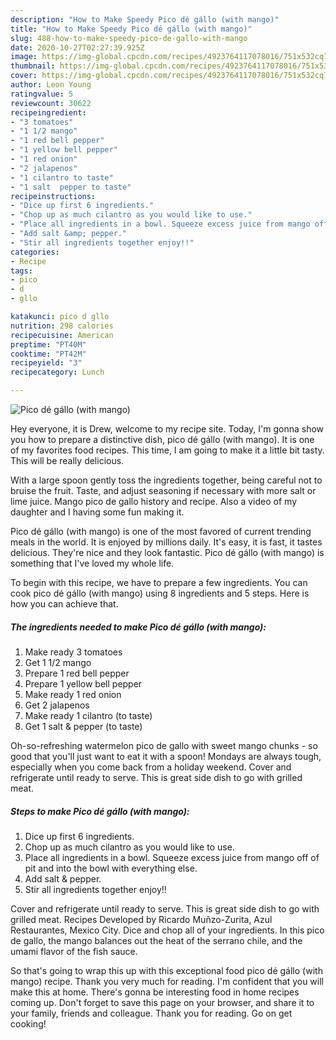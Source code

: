 ```yaml
---
description: "How to Make Speedy Pico dé gállo (with mango)"
title: "How to Make Speedy Pico dé gállo (with mango)"
slug: 488-how-to-make-speedy-pico-de-gallo-with-mango
date: 2020-10-27T02:27:39.925Z
image: https://img-global.cpcdn.com/recipes/4923764117078016/751x532cq70/pico-de-gallo-with-mango-recipe-main-photo.jpg
thumbnail: https://img-global.cpcdn.com/recipes/4923764117078016/751x532cq70/pico-de-gallo-with-mango-recipe-main-photo.jpg
cover: https://img-global.cpcdn.com/recipes/4923764117078016/751x532cq70/pico-de-gallo-with-mango-recipe-main-photo.jpg
author: Leon Young
ratingvalue: 5
reviewcount: 30622
recipeingredient:
- "3 tomatoes"
- "1 1/2 mango"
- "1 red bell pepper"
- "1 yellow bell pepper"
- "1 red onion"
- "2 jalapenos"
- "1 cilantro to taste"
- "1 salt  pepper to taste"
recipeinstructions:
- "Dice up first 6 ingredients."
- "Chop up as much cilantro as you would like to use."
- "Place all ingredients in a bowl. Squeeze excess juice from mango off of pit and into the bowl with everything else."
- "Add salt &amp; pepper."
- "Stir all ingredients together enjoy!!"
categories:
- Recipe
tags:
- pico
- d
- gllo

katakunci: pico d gllo 
nutrition: 298 calories
recipecuisine: American
preptime: "PT40M"
cooktime: "PT42M"
recipeyield: "3"
recipecategory: Lunch

---
```



![Pico dé gállo (with mango)](https://img-global.cpcdn.com/recipes/4923764117078016/751x532cq70/pico-de-gallo-with-mango-recipe-main-photo.jpg)

Hey everyone, it is Drew, welcome to my recipe site. Today, I'm gonna show you how to prepare a distinctive dish, pico dé gállo (with mango). It is one of my favorites food recipes. This time, I am going to make it a little bit tasty. This will be really delicious.

With a large spoon gently toss the ingredients together, being careful not to bruise the fruit. Taste, and adjust seasoning if necessary with more salt or lime juice. Mango pico de gallo history and recipe. Also a video of my daughter and I having some fun making it.

Pico dé gállo (with mango) is one of the most favored of current trending meals in the world. It is enjoyed by millions daily. It's easy, it is fast, it tastes delicious. They're nice and they look fantastic. Pico dé gállo (with mango) is something that I've loved my whole life.


To begin with this recipe, we have to prepare a few ingredients. You can cook pico dé gállo (with mango) using 8 ingredients and 5 steps. Here is how you can achieve that.

<!--inarticleads1-->

##### The ingredients needed to make Pico dé gállo (with mango):

1. Make ready 3 tomatoes
1. Get 1 1/2 mango
1. Prepare 1 red bell pepper
1. Prepare 1 yellow bell pepper
1. Make ready 1 red onion
1. Get 2 jalapenos
1. Make ready 1 cilantro (to taste)
1. Get 1 salt &amp; pepper (to taste)


Oh-so-refreshing watermelon pico de gallo with sweet mango chunks - so good that you&#39;ll just want to eat it with a spoon! Mondays are always tough, especially when you come back from a holiday weekend. Cover and refrigerate until ready to serve. This is great side dish to go with grilled meat. 

<!--inarticleads2-->

##### Steps to make Pico dé gállo (with mango):

1. Dice up first 6 ingredients.
1. Chop up as much cilantro as you would like to use.
1. Place all ingredients in a bowl. Squeeze excess juice from mango off of pit and into the bowl with everything else.
1. Add salt &amp; pepper.
1. Stir all ingredients together enjoy!!


Cover and refrigerate until ready to serve. This is great side dish to go with grilled meat. Recipes Developed by Ricardo Muñzo-Zurita, Azul Restaurantes, Mexico City. Dice and chop all of your ingredients. In this pico de gallo, the mango balances out the heat of the serrano chile, and the umami flavor of the fish sauce. 

So that's going to wrap this up with this exceptional food pico dé gállo (with mango) recipe. Thank you very much for reading. I'm confident that you will make this at home. There's gonna be interesting food in home recipes coming up. Don't forget to save this page on your browser, and share it to your family, friends and colleague. Thank you for reading. Go on get cooking!
